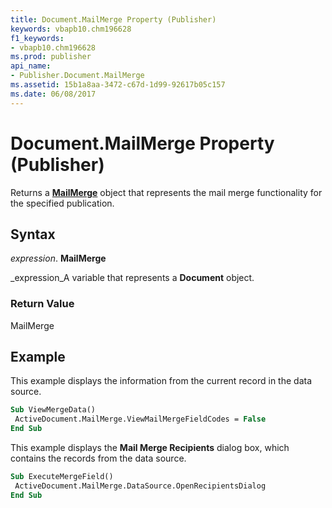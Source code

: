 ```yaml
---
title: Document.MailMerge Property (Publisher)
keywords: vbapb10.chm196628
f1_keywords:
- vbapb10.chm196628
ms.prod: publisher
api_name:
- Publisher.Document.MailMerge
ms.assetid: 15b1a8aa-3472-c67d-1d99-92617b05c157
ms.date: 06/08/2017
---
```



# Document.MailMerge Property (Publisher)

Returns a  **[MailMerge](mailmerge-object-publisher.md)** object that represents the mail merge functionality for the specified publication.


## Syntax

 _expression_. **MailMerge**

 _expression_A variable that represents a  **Document** object.


### Return Value

MailMerge


## Example

This example displays the information from the current record in the data source.


```vb
Sub ViewMergeData() 
 ActiveDocument.MailMerge.ViewMailMergeFieldCodes = False 
End Sub
```

This example displays the  **Mail Merge Recipients** dialog box, which contains the records from the data source.




```vb
Sub ExecuteMergeField() 
 ActiveDocument.MailMerge.DataSource.OpenRecipientsDialog 
End Sub
```


